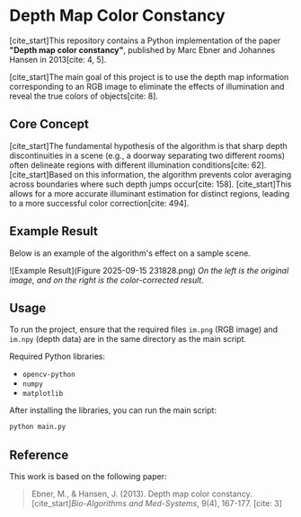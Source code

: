 # Depth Map Color Constancy

[cite_start]This repository contains a Python implementation of the paper **"Depth map color constancy"**, published by Marc Ebner and Johannes Hansen in 2013[cite: 4, 5].

[cite_start]The main goal of this project is to use the depth map information corresponding to an RGB image to eliminate the effects of illumination and reveal the true colors of objects[cite: 8].

## Core Concept

[cite_start]The fundamental hypothesis of the algorithm is that sharp depth discontinuities in a scene (e.g., a doorway separating two different rooms) often delineate regions with different illumination conditions[cite: 62]. [cite_start]Based on this information, the algorithm prevents color averaging across boundaries where such depth jumps occur[cite: 158]. [cite_start]This allows for a more accurate illuminant estimation for distinct regions, leading to a more successful color correction[cite: 494].

## Example Result

Below is an example of the algorithm's effect on a sample scene.

![Example Result](Figure 2025-09-15 231828.png)
*On the left is the original image, and on the right is the color-corrected result.*

## Usage

To run the project, ensure that the required files `im.png` (RGB image) and `im.npy` (depth data) are in the same directory as the main script.

Required Python libraries:
* `opencv-python`
* `numpy`
* `matplotlib`

After installing the libraries, you can run the main script:
```bash
python main.py
```

## Reference

This work is based on the following paper:

> Ebner, M., & Hansen, J. (2013). Depth map color constancy. [cite_start]*Bio-Algorithms and Med-Systems*, 9(4), 167-177. [cite: 3]
